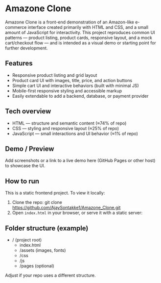 # Amazone Clone

Amazone Clone is a front-end demonstration of an Amazon-like e-commerce interface created primarily with HTML and CSS, and a small amount of JavaScript for interactivity. This project reproduces common UI patterns — product listing, product cards, responsive layout, and a mock cart/checkout flow — and is intended as a visual demo or starting point for further development.

## Features

- Responsive product listing and grid layout
- Product card UI with images, title, price, and action buttons
- Simple cart UI and interactive behaviors (built with minimal JS)
- Mobile-first responsive styling and accessible markup
- Easily extendable to add a backend, database, or payment provider

## Tech overview

- HTML — structure and semantic content (≈74% of repo)
- CSS — styling and responsive layout (≈25% of repo)
- JavaScript — small interactions and UI behavior (≈1% of repo)

## Demo / Preview

Add screenshots or a link to a live demo here (GitHub Pages or other host) to showcase the UI.

## How to run

This is a static frontend project. To view it locally:
1. Clone the repo:
   git clone https://github.com/AjaySontakke1/Amazone_Clone.git
2. Open `index.html` in your browser, or serve it with a static server:
  

## Folder structure (example)
- / (project root)
  - index.html
  - /assets (images, fonts)
  - /css
  - /js
  - /pages (optional)

Adjust if your repo uses a different structure.






